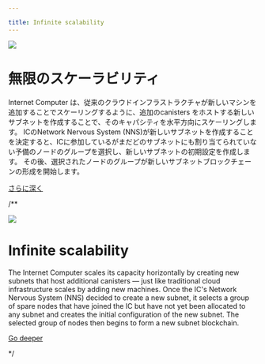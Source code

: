 ```yaml
---

title: Infinite scalability
---
```

![](/img/how-it-works/infinite-scalability.webp)

# 無限のスケーラビリティ

Internet Computer は、従来のクラウドインフラストラクチャが新しいマシンを追加することでスケーリングするように、追加のcanisters をホストする新しいサブネットを作成することで、そのキャパシティを水平方向にスケーリングします。
ICのNetwork Nervous System (NNS)が新しいサブネットを作成することを決定すると、ICに参加しているがまだどのサブネットにも割り当てられていない予備のノードのグループを選択し、新しいサブネットの初期設定を作成します。
その後、選択されたノードのグループが新しいサブネットブロックチェーンの形成を開始します。

[さらに深く](/how-it-works/scalability/)

/**


![](/img/how-it-works/infinite-scalability.webp)

# Infinite scalability

The Internet Computer scales its capacity horizontally by creating new subnets that host additional canisters — just like traditional cloud infrastructure scales by adding new machines.
Once the IC's Network Nervous System (NNS) decided to create a new subnet, it selects a group of spare nodes that have joined the IC but have not yet been allocated to any subnet and creates the initial configuration of the new subnet.
The selected group of nodes then begins to form a new subnet blockchain.

[Go deeper](/how-it-works/scalability/)

*/